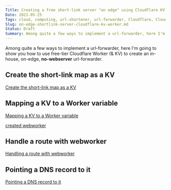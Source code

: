 ```yaml
---
Title: Creating a free short-link server "on edge" using Cloudflare KV with Worker
Date: 2021-05-25
Tags: cloud, computing, url-shortener, url-forwarder, Cloudflare, Cloudflare Worker, Cloudflare KV, Workers KV, on edge, free
Slug: on-edge-shortlink-server-cloudflare-kv-worker.md
Status: Draft
Summary: Among quite a few ways to implement a url-forwarder, here I'm going to show you how to use free-tier Cloudflare Worker (& KV) to create an in-house, on-edge, no-webserver url-forwarder
---
```


Among quite a few ways to implement a url-forwarder, here I'm going to show you how to use free-tier Cloudflare Worker (& KV) to create an in-house, on-edge, **no-webserver** url-forwarder.



Create the short-link map as a KV
---------------------------------
[Create the short-link map as a KV](https://i.imgur.com/jkC8bSr.png)


Mapping a KV to a Worker variable
---------------------------------
[Mapping a KV to a Worker variable](https://i.imgur.com/lb7G9si.png)

[created webworker](https://i.imgur.com/XSdKB56.png)


Handle a route with webworker
-----------------------------
[Handling a route with webworker](https://i.imgur.com/KohHRfR.png)


Pointing a DNS record to it
---------------------------
[Pointing a DNS record to it](https://i.imgur.com/62bk7pe.png)